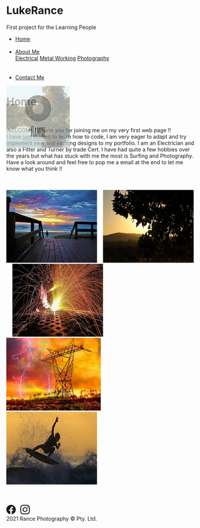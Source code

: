 # LukeRance
First project for the Learning People
<!DOCTYPE html>
<html lang="en">

<head>
  <meta charset="UTF-8">
  <meta http-equiv="X-UA-Compatible" content="IE=edge">
  <meta name="viewport" content="width=device-width, initial-scale=1.0">
  <title>Home</title>
  <!--Boostrap-->
  <link href="https://cdn.jsdelivr.net/npm/bootstrap@5.0.2/dist/css/bootstrap.min.css" rel="stylesheet"
    integrity="sha384-EVSTQN3/azprG1Anm3QDgpJLIm9Nao0Yz1ztcQTwFspd3yD65VohhpuuCOmLASjC" crossorigin="anonymous">

  <script src="https://cdn.jsdelivr.net/npm/bootstrap@5.0.2/dist/js/bootstrap.bundle.min.js"
    integrity="sha384-MrcW6ZMFYlzcLA8Nl+NtUVF0sA7MsXsP1UyJoMp4YLEuNSfAP+JcXn/tWtIaxVXM"
    crossorigin="anonymous"></script>
  <!--Style Sheet-->
  <link rel="stylesheet" type="text/css" href="style.css" />

</head>

<body class="main">
  <!--Nav Bar-->
  <nav class="navbar navbar-nav bg-dark">
    <ul class="nav nav-pills">
      <li class="nav-item"><a class="nav-link" href="#">Home</a></li>&nbsp;&nbsp;&nbsp;&nbsp;&nbsp;
      <li class="nav-item">
        <a class="nav-link dropdown-toggle" data-bs-toggle="dropdown" href="#">About Me</a>
        <div class="dropdown-menu">
          <a class="dropdown-item" href="About Me.html#elec">Electrical</a>
          <a class="dropdown-item" href="About Me.html#metal">Metal Working</a>
          <a class="dropdown-item" href="About Me.html#photo">Photography</a>
        </div>
      </li><br>&nbsp;&nbsp;&nbsp;&nbsp;&nbsp;
      <li class="nav-item"><a class="nav-link" href="Contact.html">Contact Me</a></li>
    </ul>
  </nav>
  <!--Body of work-->
  <div style="position:absolute"><img style="opacity: 70%;" src="Images/logosml.png"></div>
  <h1 class="heading">Home</h1><br>
  <div class="form">
    <p class="text"><span class="headingtext">WELCOME !!</span>Thank you for joining me on my very first web page !!<br>
      I have just started to learn how to code, I am very eager to adapt and try implement new and exciting designs to
      my portfolio.
      I am an Electrician and also a Fitter and Turner by trade Cert. I have had quite a few hobbies over the years but
      what has stuck with me the most is Surfing and Photography.
      <span id="center">Have a look around and feel free to pop me a email at the end to let me know what you think !!</span>
    </p>
  </div><br><br>
  <div id="center">
    <img src="Images/Slideshow/Sunrise.png">&nbsp;&nbsp;&nbsp;
    <img src="Images/Slideshow/Tree.jpg">&nbsp;&nbsp;&nbsp;
    <img src="Images/Slideshow/Weld.jpg">&nbsp;&nbsp;&nbsp;
    <img src="Images/Slideshow/Wires.jpg">&nbsp;&nbsp;&nbsp;
    <img src="Images/Slideshow/Surf.jpg">
  </div><br><br><br>
  <div id="center">
    <!--Facebook-->
    <a href="http://www.facebook.com"><svg xmlns="http://www.w3.org/2000/svg" width="25" height="25" fill="currentColor"
        class="bi bi-facebook" viewBox="0 0 16 16">
        <path
          d="M16 8.049c0-4.446-3.582-8.05-8-8.05C3.58 0-.002 3.603-.002 8.05c0 4.017 2.926 7.347 6.75 7.951v-5.625h-2.03V8.05H6.75V6.275c0-2.017 1.195-3.131 3.022-3.131.876 0 1.791.157 1.791.157v1.98h-1.009c-.993 0-1.303.621-1.303 1.258v1.51h2.218l-.354 2.326H9.25V16c3.824-.604 6.75-3.934 6.75-7.951z" />
      </svg></a>&nbsp;&nbsp;
    <!--Instagram-->
    <a href="http://www.instagram.com"><svg xmlns="http://www.w3.org/2000/svg" width="25" height="25"
        fill="currentColor" class="bi bi-instagram" viewBox="0 0 16 16">
        <path
          d="M8 0C5.829 0 5.556.01 4.703.048 3.85.088 3.269.222 2.76.42a3.917 3.917 0 0 0-1.417.923A3.927 3.927 0 0 0 .42 2.76C.222 3.268.087 3.85.048 4.7.01 5.555 0 5.827 0 8.001c0 2.172.01 2.444.048 3.297.04.852.174 1.433.372 1.942.205.526.478.972.923 1.417.444.445.89.719 1.416.923.51.198 1.09.333 1.942.372C5.555 15.99 5.827 16 8 16s2.444-.01 3.298-.048c.851-.04 1.434-.174 1.943-.372a3.916 3.916 0 0 0 1.416-.923c.445-.445.718-.891.923-1.417.197-.509.332-1.09.372-1.942C15.99 10.445 16 10.173 16 8s-.01-2.445-.048-3.299c-.04-.851-.175-1.433-.372-1.941a3.926 3.926 0 0 0-.923-1.417A3.911 3.911 0 0 0 13.24.42c-.51-.198-1.092-.333-1.943-.372C10.443.01 10.172 0 7.998 0h.003zm-.717 1.442h.718c2.136 0 2.389.007 3.232.046.78.035 1.204.166 1.486.275.373.145.64.319.92.599.28.28.453.546.598.92.11.281.24.705.275 1.485.039.843.047 1.096.047 3.231s-.008 2.389-.047 3.232c-.035.78-.166 1.203-.275 1.485a2.47 2.47 0 0 1-.599.919c-.28.28-.546.453-.92.598-.28.11-.704.24-1.485.276-.843.038-1.096.047-3.232.047s-2.39-.009-3.233-.047c-.78-.036-1.203-.166-1.485-.276a2.478 2.478 0 0 1-.92-.598 2.48 2.48 0 0 1-.6-.92c-.109-.281-.24-.705-.275-1.485-.038-.843-.046-1.096-.046-3.233 0-2.136.008-2.388.046-3.231.036-.78.166-1.204.276-1.486.145-.373.319-.64.599-.92.28-.28.546-.453.92-.598.282-.11.705-.24 1.485-.276.738-.034 1.024-.044 2.515-.045v.002zm4.988 1.328a.96.96 0 1 0 0 1.92.96.96 0 0 0 0-1.92zm-4.27 1.122a4.109 4.109 0 1 0 0 8.217 4.109 4.109 0 0 0 0-8.217zm0 1.441a2.667 2.667 0 1 1 0 5.334 2.667 2.667 0 0 1 0-5.334z" />
      </svg></a>
  </div>
  <footer class="footer">2021 Rance Photography &copy; Pty. Ltd.</footer>
</body>

</html>

